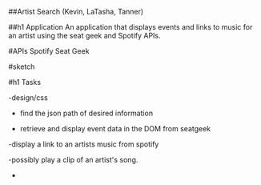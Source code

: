 ##Artist Search 
  (Kevin, LaTasha, Tanner)

##h1 Application
An application that displays events and links to music for an artist using the seat geek and Spotify APIs.  


#APIs
Spotify
Seat Geek


#sketch




#h1 Tasks

-design/css

- find the json path of desired information

- retrieve and display event data in the DOM from seatgeek

-display a link to an artists music from spotify

-possibly play a clip of an artist's song.  

-
